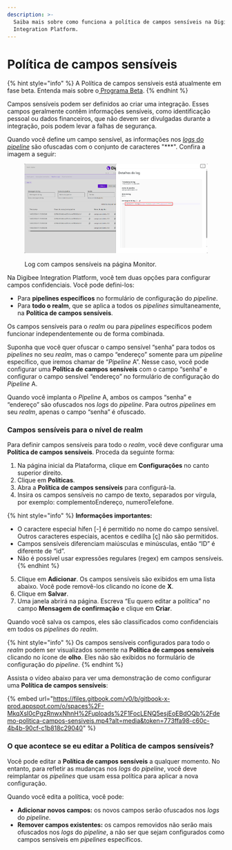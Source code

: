 ```yaml
---
description: >-
  Saiba mais sobre como funciona a política de campos sensíveis na Digibee
  Integration Platform.
---
```


# Política de campos sensíveis

{% hint style="info" %}
A Política de campos sensíveis está atualmente em fase beta. Entenda mais sobre o[ Programa Beta](https://docs.digibee.com/documentation/v/pt-br/geral/programa-beta).
{% endhint %}

Campos sensíveis podem ser definidos ao criar uma integração. Esses campos geralmente contêm informações sensíveis, como identificação pessoal ou dados financeiros, que não devem ser divulgadas durante a integração, pois podem levar a falhas de segurança.

Quando você define um campo sensível, as informações nos [_logs_ do _pipeline_](https://docs.digibee.com/documentation/v/pt-br/monitor/pipeline-logs) são ofuscadas com o conjunto de caracteres "\*\*\*". Confira a imagem a seguir:

<figure><img src="../../.gitbook/assets/campos-sensiveis-log.png" alt="Detalhes de um log que contém informações sensíveis."><figcaption><p>Log com campos sensíveis na página Monitor.</p></figcaption></figure>

Na Digibee Integration Platform, você tem duas opções para configurar campos confidenciais. Você pode defini-los:

* Para **pipelines específicos** no formulário de configuração do _pipeline_.
* Para **todo o realm**, que se aplica a todos os _pipelines_ simultaneamente, na **Política de campos sensíveis**.

Os campos sensíveis para o _realm_ ou para _pipelines_ específicos podem funcionar independentemente ou de forma combinada.

Suponha que você quer ofuscar o campo sensível “senha” para todos os _pipelines_ no seu _realm_, mas o campo “endereço” somente para um _pipeline_ específico, que iremos chamar de “_Pipeline_ A”. Nesse caso, você pode configurar uma **Política de campos sensíveis** com o campo “senha” e configurar o campo sensível “endereço” no formulário de configuração do _Pipeline_ A.

Quando você implanta o _Pipeline_ A, ambos os campos “senha” e “endereço” são ofuscados nos _logs_ do _pipeline_. Para outros _pipelines_ em seu _realm_, apenas o campo “senha” é ofuscado.

### Campos sensíveis para o nível de realm

Para definir campos sensíveis para todo o _realm_, você deve configurar uma **Política de campos sensíveis**. Proceda da seguinte forma:

1. Na página inicial da Plataforma, clique em **Configurações** no canto superior direito.
2. Clique em **Políticas**.
3. Abra a **Política de campos sensíveis** para configurá-la.
4. Insira os campos sensíveis no campo de texto, separados por vírgula, por exemplo: complementoEndereço, numeroTelefone.

{% hint style="info" %}
**Informações importantes:**

* O caractere especial hífen \[-] é permitido no nome do campo sensível. Outros caracteres especiais, acentos e cedilha \[ç] não são permitidos.
* Campos sensíveis diferenciam maiúsculas e minúsculas, então “ID” é diferente de “id”.&#x20;
* Não é possível usar expressões regulares (regex) em campos sensíveis.
{% endhint %}

5. Clique em **Adicionar**. Os campos sensíveis são exibidos em uma lista abaixo. Você pode removê-los clicando no ícone de **X**.
6. Clique em **Salvar**.
7. Uma janela abrirá na página. Escreva “Eu quero editar a política” no campo **Mensagem de confirmação** e clique em **Criar**.

Quando você salva os campos, eles são classificados como confidenciais em todos os _pipelines_ do _realm_.

{% hint style="info" %}
Os campos sensíveis configurados para todo o _realm_ podem ser visualizados somente na **Política de campos sensíveis** clicando no ícone de **olho**. Eles não são exibidos no formulário de configuração do _pipeline_.
{% endhint %}

Assista o vídeo abaixo para ver uma demonstração de como configurar uma **Política de campos sensíveis**:

{% embed url="https://files.gitbook.com/v0/b/gitbook-x-prod.appspot.com/o/spaces%2F-MkqXsI0cPgzRnwxNhnH%2Fuploads%2F1FocLENQ5esjEoEBdOQb%2Fdemo-politica-campos-sensiveis.mp4?alt=media&token=773ffa98-c60c-4b4b-90cf-c1b818c29040" %}

### O que acontece se eu editar a Política de campos sensíveis?

Você pode editar a **Política de campos sensíveis** a qualquer momento. No entanto, para refletir as mudanças nos _logs_ do _pipeline_, você deve reimplantar os _pipelines_ que usam essa política para aplicar a nova configuração.&#x20;

Quando você edita a política, você pode:

* **Adicionar novos campos:** os novos campos serão ofuscados nos _logs_ do _pipeline_.
* **Remover campos existentes:** os campos removidos não serão mais ofuscados nos _logs_ do _pipeline_, a não ser que sejam configurados como campos sensíveis em _pipelines_ específicos.
